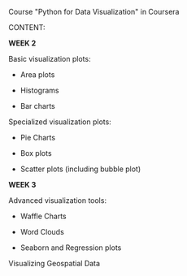 Course "Python for Data Visualization" in Coursera

CONTENT:



**WEEK 2**

Basic visualization plots:

- Area plots

- Histograms

- Bar charts

Specialized visualization plots:

- Pie Charts

- Box plots

- Scatter plots (including bubble plot)

**WEEK 3**

Advanced visualization tools:

- Waffle Charts

- Word Clouds

- Seaborn and Regression plots

Visualizing Geospatial Data

